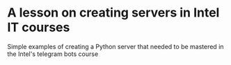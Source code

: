 # A lesson on creating servers in Intel IT courses
Simple examples of creating a Python server that needed to be mastered in the Intel's telegram bots course
